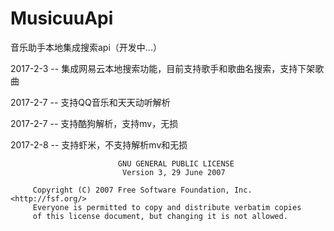 # MusicuuApi
音乐助手本地集成搜索api（开发中...）

2017-2-3 --
集成网易云本地搜索功能，目前支持歌手和歌曲名搜索，支持下架歌曲

2017-2-7 --
支持QQ音乐和天天动听解析

2017-2-7 --
支持酷狗解析，支持mv，无损

2017-2-8 --
支持虾米，不支持解析mv和无损

```
                        GNU GENERAL PUBLIC LICENSE
                         Version 3, 29 June 2007

     Copyright (C) 2007 Free Software Foundation, Inc. <http://fsf.org/>
     Everyone is permitted to copy and distribute verbatim copies
     of this license document, but changing it is not allowed.
```